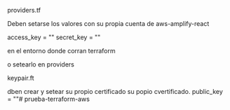 
providers.tf

Deben setarse los valores con su propia cuenta de aws-amplify-react

access_key = ""
secret_key = ""
 
en el entorno donde corran terraform 

o setearlo en providers 

keypair.ft

dben crear y setear su propio certificado su popio cvertificado.
 public_key = ""# prueba-terraform-aws
